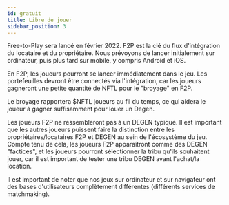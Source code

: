 ```yaml
---
id: gratuit
title: Libre de jouer
sidebar_position: 3
---
```


Free-to-Play sera lancé en février 2022. F2P est la clé du flux d'intégration du locataire et du propriétaire. Nous prévoyons de lancer initialement sur ordinateur, puis plus tard sur mobile, y compris Android et iOS.

En F2P, les joueurs pourront se lancer immédiatement dans le jeu. Les portefeuilles devront être connectés via l'intégration, car les joueurs gagneront une petite quantité de NFTL pour le "broyage" en F2P.

Le broyage rapportera $NFTL joueurs au fil du temps, ce qui aidera le joueur à gagner suffisamment pour louer un Degen.

Les joueurs F2P ne ressembleront pas à un DEGEN typique. Il est important que les autres joueurs puissent faire la distinction entre les propriétaires/locataires F2P et DEGEN au sein de l'écosystème du jeu. Compte tenu de cela, les joueurs F2P apparaîtront comme des DEGEN "factices", et les joueurs pourront sélectionner la tribu qu'ils souhaitent jouer, car il est important de tester une tribu DEGEN avant l'achat/la location.

Il est important de noter que nos jeux sur ordinateur et sur navigateur ont des bases d'utilisateurs complètement différentes (différents services de matchmaking).
